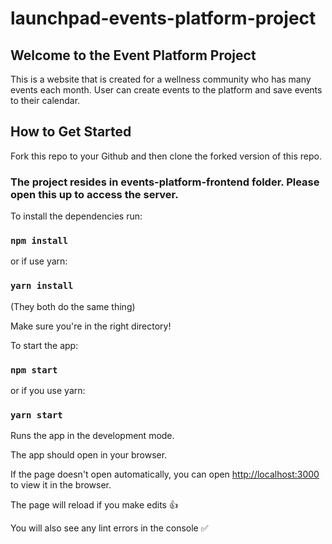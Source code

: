 # launchpad-events-platform-project

## Welcome to the Event Platform Project

This is a website that is created for a wellness community who has many events each month. User can create events to the platform and save events to their calendar.

## How to Get Started

Fork this repo to your Github and then clone the forked version of this repo. 

### The project resides in events-platform-frontend folder. Please open this up to access the server.

To install the dependencies run:

### `npm install`

or if use yarn:

### `yarn install`

(They both do the same thing)

Make sure you're in the right directory!

To start the app:

### `npm start`

or if you use yarn:

### `yarn start`

Runs the app in the development mode.

The app should open in your browser.

If the page doesn't open automatically, you can open [http://localhost:3000](http://localhost:3000) to view it in the browser.

The page will reload if you make edits 👍

You will also see any lint errors in the console ✅
